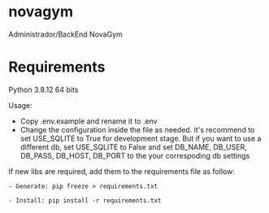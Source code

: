 # novagym
Administrador/BackEnd NovaGym

# Requirements
Python 3.8.12 64 bits

Usage:

- Copy .env.example and rename it to .env
- Change the configuration inside the file as needed. 
  it's recommend to set USE_SQLITE to True for development stage. 
  But if you want to use a different db, set USE_SQLITE to False and
  set DB_NAME, DB_USER, DB_PASS, DB_HOST, DB_PORT to the your correspoding
  db settings


If new libs are required, add them to the requirements file as follow:

    - Generate: pip freeze > requirements.txt

    - Install: pip install -r requirements.txt
